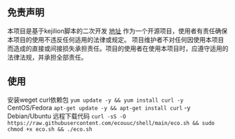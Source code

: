 ## 免责声明
本项目是基于kejilion脚本的二次开发 [地址](https://github.com/kejilion/sh)
作为一个开源项目，使用者有责任确保本项目的使用不违反任何适用的法律或规定。
项目维护者不对任何因使用本项目而造成的直接或间接损失承担责任。项目的使用者在使用本项目时，应遵守适用的法律法规，并承担全部责任。

## 使用
安装weget curl依赖包
`yum update -y && yum install curl -y`   CentOS/Fedora
`apt-get update -y && apt-get install curl` -y   Debian/Ubuntu
远程下载代码
`curl -sS -O https://raw.githubusercontent.com/ecouuc/shell/main/eco.sh && sudo chmod +x eco.sh && ./eco.sh`

